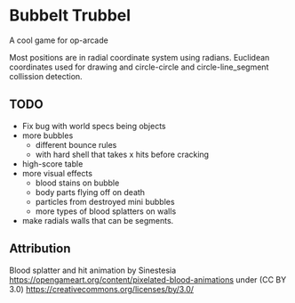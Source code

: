 # Bubbelt Trubbel
A cool game for op-arcade

Most positions are in radial coordinate system using radians.
Euclidean coordinates used for drawing and circle-circle and circle-line_segment collission detection.

## TODO
- Fix bug with world specs being objects
- more bubbles
  - different bounce rules
  - with hard shell that takes x hits before cracking
- high-score table
- more visual effects
  - blood stains on bubble
  - body parts flying off on death
  - particles from destroyed mini bubbles
  - more types of blood splatters on walls
- make radials walls that can be segments.


## Attribution
Blood splatter and hit animation by Sinestesia
https://opengameart.org/content/pixelated-blood-animations
under (CC BY 3.0)
https://creativecommons.org/licenses/by/3.0/
